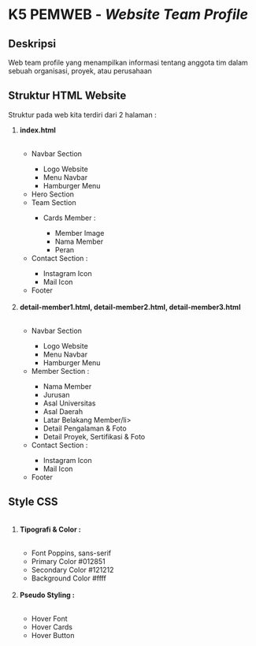 <h1>K5 PEMWEB - <i>Website Team Profile </i></h1>

<h2>Deskripsi</h2>
<p>Web team profile yang menampilkan informasi tentang anggota tim dalam sebuah organisasi, proyek, atau perusahaan</p>

<h2>Struktur HTML Website</h2>
<p>Struktur pada web kita terdiri dari 2 halaman :</p>

<ol>
  <li><strong>index.html</strong></li>
  <br />
  <ul>
    <li>Navbar Section</li>
    <ul>
      <li>Logo Website</li>
      <li>Menu Navbar</li>
      <li>Hamburger Menu</li>
    </ul>
    <li>Hero Section</li>
    <li>Team Section</li>
    <ul>
      <li>Cards Member :</li>
      <ul>
        <li>Member Image</li>
        <li>Nama Member</li>
        <li>Peran</li>
      </ul>
    </ul>
    <li>Contact Section :</li>
    <ul>
      <li>Instagram Icon</li>
      <li>Mail Icon</li>
    </ul>
    <li>Footer</li>
  </ul>

  <br>
    <li><strong>detail-member1.html, detail-member2.html, detail-member3.html</strong></li>
  <br>
  <ul>
    <li>Navbar Section</li>
    <ul>
      <li>Logo Website</li>
      <li>Menu Navbar</li>
      <li>Hamburger Menu</li>
    </ul>
    <li>Member Section :</li>
    <ul>
      <li>Nama Member</li>
      <li>Jurusan</li>
      <li>Asal Universitas</li>
      <li>Asal Daerah</li>
      <li>Latar Belakang Member/li>
      <li>Detail Pengalaman & Foto</li>
      <li>Detail Proyek, Sertifikasi & Foto</li>
  </ul>
    <li>Contact Section :</li>
    <ul>
      <li>Instagram Icon</li>
      <li>Mail Icon</li>
    </ul>
    <li>Footer</li>
  </ul>
</ol>

<h2>Style CSS</h2>

<ol>
  <br>
  <li><strong>Tipografi & Color :</strong></li>
  <br>
  <ul>
    <li>Font Poppins, sans-serif</li>
    <li>Primary Color #012851</li>
    <li>Secondary Color #121212</li>
    <li>Background Color #ffff</li>
  </ul>
  <br>
  <li><strong>Pseudo Styling :</strong></li>
  <br>
  <ul>
    <li>Hover Font</li>
    <li>Hover Cards</li>
    <li>Hover Button</li>
  </ul>
</ol>
